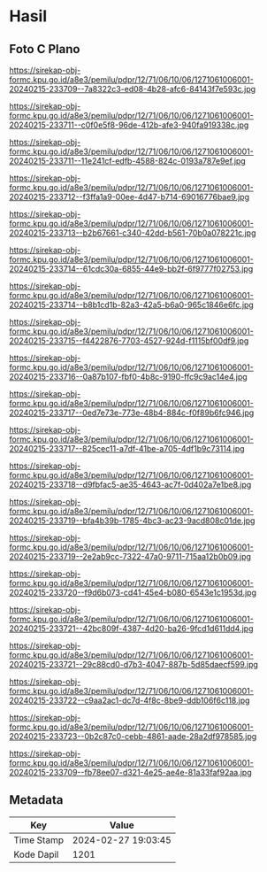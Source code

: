# Hasil

## Foto C Plano

https://sirekap-obj-formc.kpu.go.id/a8e3/pemilu/pdpr/12/71/06/10/06/1271061006001-20240215-233709--7a8322c3-ed08-4b28-afc6-84143f7e593c.jpg

https://sirekap-obj-formc.kpu.go.id/a8e3/pemilu/pdpr/12/71/06/10/06/1271061006001-20240215-233711--c0f0e5f8-96de-412b-afe3-940fa919338c.jpg

https://sirekap-obj-formc.kpu.go.id/a8e3/pemilu/pdpr/12/71/06/10/06/1271061006001-20240215-233711--11e241cf-edfb-4588-824c-0193a787e9ef.jpg

https://sirekap-obj-formc.kpu.go.id/a8e3/pemilu/pdpr/12/71/06/10/06/1271061006001-20240215-233712--f3ffa1a9-00ee-4d47-b714-69016776bae9.jpg

https://sirekap-obj-formc.kpu.go.id/a8e3/pemilu/pdpr/12/71/06/10/06/1271061006001-20240215-233713--b2b67661-c340-42dd-b561-70b0a078221c.jpg

https://sirekap-obj-formc.kpu.go.id/a8e3/pemilu/pdpr/12/71/06/10/06/1271061006001-20240215-233714--61cdc30a-6855-44e9-bb2f-6f9777f02753.jpg

https://sirekap-obj-formc.kpu.go.id/a8e3/pemilu/pdpr/12/71/06/10/06/1271061006001-20240215-233714--b8b1cd1b-82a3-42a5-b6a0-965c1846e6fc.jpg

https://sirekap-obj-formc.kpu.go.id/a8e3/pemilu/pdpr/12/71/06/10/06/1271061006001-20240215-233715--f4422876-7703-4527-924d-f1115bf00df9.jpg

https://sirekap-obj-formc.kpu.go.id/a8e3/pemilu/pdpr/12/71/06/10/06/1271061006001-20240215-233716--0a87b107-fbf0-4b8c-9190-ffc9c9ac14e4.jpg

https://sirekap-obj-formc.kpu.go.id/a8e3/pemilu/pdpr/12/71/06/10/06/1271061006001-20240215-233717--0ed7e73e-773e-48b4-884c-f0f89b6fc946.jpg

https://sirekap-obj-formc.kpu.go.id/a8e3/pemilu/pdpr/12/71/06/10/06/1271061006001-20240215-233717--825cec11-a7df-41be-a705-4df1b9c73114.jpg

https://sirekap-obj-formc.kpu.go.id/a8e3/pemilu/pdpr/12/71/06/10/06/1271061006001-20240215-233718--d9fbfac5-ae35-4643-ac7f-0d402a7e1be8.jpg

https://sirekap-obj-formc.kpu.go.id/a8e3/pemilu/pdpr/12/71/06/10/06/1271061006001-20240215-233719--bfa4b39b-1785-4bc3-ac23-9acd808c01de.jpg

https://sirekap-obj-formc.kpu.go.id/a8e3/pemilu/pdpr/12/71/06/10/06/1271061006001-20240215-233719--2e2ab9cc-7322-47a0-9711-715aa12b0b09.jpg

https://sirekap-obj-formc.kpu.go.id/a8e3/pemilu/pdpr/12/71/06/10/06/1271061006001-20240215-233720--f9d6b073-cd41-45e4-b080-6543e1c1953d.jpg

https://sirekap-obj-formc.kpu.go.id/a8e3/pemilu/pdpr/12/71/06/10/06/1271061006001-20240215-233721--42bc809f-4387-4d20-ba26-9fcd1d611dd4.jpg

https://sirekap-obj-formc.kpu.go.id/a8e3/pemilu/pdpr/12/71/06/10/06/1271061006001-20240215-233721--29c88cd0-d7b3-4047-887b-5d85daecf599.jpg

https://sirekap-obj-formc.kpu.go.id/a8e3/pemilu/pdpr/12/71/06/10/06/1271061006001-20240215-233722--c9aa2ac1-dc7d-4f8c-8be9-ddb106f6c118.jpg

https://sirekap-obj-formc.kpu.go.id/a8e3/pemilu/pdpr/12/71/06/10/06/1271061006001-20240215-233723--0b2c87c0-cebb-4861-aade-28a2df978585.jpg

https://sirekap-obj-formc.kpu.go.id/a8e3/pemilu/pdpr/12/71/06/10/06/1271061006001-20240215-233709--fb78ee07-d321-4e25-ae4e-81a33faf92aa.jpg


## Metadata

| Key        | Value               |
| ---------- | ------------------- |
| Time Stamp | 2024-02-27 19:03:45 |
| Kode Dapil | 1201                |



